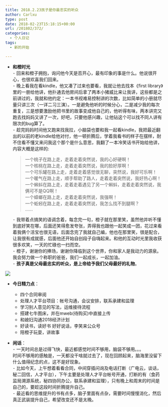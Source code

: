 ```yaml
---
title: 2018.2.23孩子是你最忠实的听众
author: Carlxu
type: post
date: 2018-02-23T15:18:15+00:00
url: /201802/372/
categories:
  - 个人日记
tags:
  - 新的开始

---
```

  * **和橙时光**  
    ⁃ 回来和橙子拥抱，询问他今天是否开心，最有印象的事是什么。他说很开心，也很欢喜我们回来。  
    ⁃ 晚上看我在看kindle，他又凑了过来也要看，我就让他去找本《first library》里的一册给他讲，他扑通去他房间后拿了两本小猪威比来让我讲，这些都是之前讲过的，我就和他约定：一本书视难易控制讲的次数，比如简单的小册就尽量只讲三次（一详二习三演）。一是避免他听的时候分心，二是减少我的每次重复，三是想要激励他把书里的故事变成他自己的，他听得有味，两本讲完又跑去找妈妈又讲了一次，好吧，只要他感兴趣，让他钻这个可以找不同人讲有限次的bug算了。  
    ⁃ 趁完妈妈时间他又跑来找我拉，小脑袋也要和我一起看kindle，我把最近翻出的以前的老kindle给他对付，他一顿折腾后，学着我看书的样子在摆样，耐不住看不懂又来问我这个那个是什么意思，我翻了一本冷笑话书开始给他讲，内容大概是这样的:</p> 
    > 一个桃子在路上走，走着走着突然说，我的心好硬啊！  
    > 一个核桃在路上走，走着走着突然说，我的脸好厚啊！  
    > 一个可乐罐在路上走，走着走着感觉很无聊，突然说，我好可乐啊！  
    > 一个暖气在路上走，顺手帮助了路人，走着走着突然说，我好热心啊！  
    > 一个蝌蚪在路上走，走着走着遇见了另一个蝌蚪，走着走着突然说，我俩可不是QQ啊！  
    > 一个蟑螂在路上走，走着走着突然说，我强啊！  
    > 一个蚯蚓在路上走，走着走着突然说，我怎么找不到腿啊？  
    > …… 
    
    <!--more-->
    
    ⁃ 我带着点搞笑的语调念着，每念完一句，橙子就在那里笑，虽然他并听不懂到底好笑在哪，后面还笑得愈发夸张，弄得我也跟他一起笑成一团，花过来看着我俩个活宝也很无语，后面念完了我就自己编，他也在那里笑，很是配合，让我很有成就感，后面他还开始自创段子自嗨起来。和他的互动时光里我收获很多欢笑，一天的忙碌也一扫而空。  
    ⁃ 橙子，谢谢你的捧场，谢谢你降临到这个世界，你和家人是我动力的源泉。我会努力做一个称职的爸爸，我们一起成长，一起加油。  
    ⁃ **孩子真是父母最忠实的听众，是上帝给予我们父母最好的礼物**。

![][1] 

  * **今日精力点**： 
      * 四个合同审阅
      * 处理人才平台项目：帐号沟通，会议安排，联系承建和监理
      * 学习别人意见的写法，运维接待流程
      * 搭建七牛图床，并在mweb(待购买)中直接上传
      * 和媳妇沟通2018经济计划
      * 好读书，读好书 好好说话，李笑来公众号
      * 陪橙子玩耍，讲故事

  * **闲话**：  
    ⁃ 一天时间总是过得飞快，最近都感觉时间不够用，脑袋不够用。。。  
    时间不够用的感触是，一天都没干啥就过去了，现在回顾起来，脑海里没留下什么值得纪念的点，这不是好现象。  
    ⁃ 比如今天，上午想着看看合同，中间穿插问询及电话打断（广电云，谈话，秘二回信，人才平台），下午主要是处理人才平台帐号开通，打断的有（食药监局溯源系统，秘四协同办公，联系承建和监理），只有晚上和周末的时间是自己的，要趁这段时间折腾提升自己。  
    ⁃ 最近看的思维提升的书有点多，脑子里面有点杂，需要时间慢慢消化，然后真正武装提升自己，希望改变还不是太晚。

 [1]: https://www.carlxu.cn/wp-content/uploads/2018/02/15194030227004.png